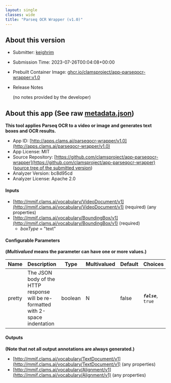 ```yaml
---
layout: single
classes: wide
title: "Parseq OCR Wrapper (v1.0)"
---
```

## About this version

* Submitter: [keighrim](https://github.com/keighrim)
* Submission Time: 2023-07-26T00:04:08+00:00
* Prebuilt Container Image: [ghcr.io/clamsproject/app-parseqocr-wrapper:v1.0](https://github.com/clamsproject/app-parseqocr-wrapper/pkgs/container/app-parseqocr-wrapper/v1.0)
* Release Notes

    (no notes provided by the developer)

## About this app (See raw [metadata.json](metadata.json))

**This tool applies Parseq OCR to a video or image and generates text boxes and OCR results.**

* App ID: [http://apps.clams.ai/parseqocr-wrapper/v1.0](http://apps.clams.ai/parseqocr-wrapper/v1.0)
* App License: MIT
* Source Repository: [https://github.com/clamsproject/app-parseqocr-wrapper](https://github.com/clamsproject/app-parseqocr-wrapper) ([source tree of the submitted version](https://github.com/clamsproject/app-parseqocr-wrapper/tree/v1.0))
* Analyzer Version: bc8d95cd
* Analyzer License: Apache 2.0


#### Inputs
* [http://mmif.clams.ai/vocabulary/VideoDocument/v1](http://mmif.clams.ai/vocabulary/VideoDocument/v1)  (required)
(any properties)
* [http://mmif.clams.ai/vocabulary/BoundingBox/v1](http://mmif.clams.ai/vocabulary/BoundingBox/v1)  (required)
    * _boxType_ = "text"


#### Configurable Parameters
**(_Multivalued_ means the parameter can have one or more values.)**

|Name|Description|Type|Multivalued|Default|Choices|
|----|-----------|----|-----------|-------|-------|
|pretty|The JSON body of the HTTP response will be re-formatted with 2-space indentation|boolean|N|false|**_`false`_**, `true`|


#### Outputs
**(Note that not all output annotations are always generated.)**
* [http://mmif.clams.ai/vocabulary/TextDocument/v1](http://mmif.clams.ai/vocabulary/TextDocument/v1) 
(any properties)
* [http://mmif.clams.ai/vocabulary/Alignment/v1](http://mmif.clams.ai/vocabulary/Alignment/v1) 
(any properties)
